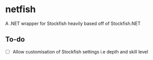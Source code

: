 # netfish

A .NET wrapper for Stockfish heavily based off of Stockfish.NET

## To-do

- [ ] Allow customisation of Stockfish settings i.e depth and skill level
